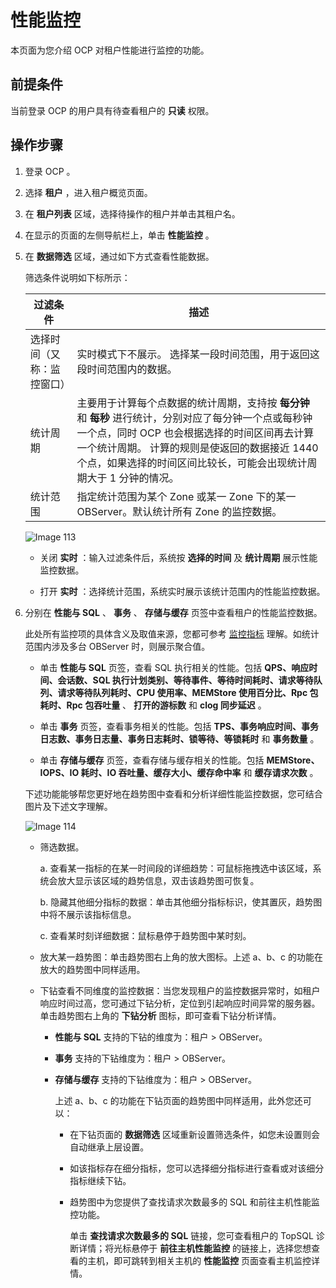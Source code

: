 性能监控
=========================

本页面为您介绍 OCP 对租户性能进行监控的功能。

前提条件
-------------------------

当前登录 OCP 的用户具有待查看租户的 **只读** 权限。

操作步骤
-------------------------

1. 登录 OCP 。

2. 选择 **租户** ，进入租户概览页面。

3. 在 **租户列表** 区域，选择待操作的租户并单击其租户名。

4. 在显示的页面的左侧导航栏上，单击 **性能监控** 。

5. 在 **数据筛选** 区域，通过如下方式查看性能数据。

   筛选条件说明如下标所示：

   |   **过滤条件**    |                                                                                **描述**                                                                                |
   |---------------|----------------------------------------------------------------------------------------------------------------------------------------------------------------------|
   | 选择时间（又称：监控窗口） | 实时模式下不展示。 选择某一段时间范围，用于返回这段时间范围内的数据。                                                                                                                  |
   | 统计周期          | 主要用于计算每个点数据的统计周期，支持按 **每分钟** 和 **每秒** 进行统计，分别对应了每分钟一个点或每秒钟一个点，同时 OCP 也会根据选择的时间区间再去计算一个统计周期。 计算的规则是使返回的数据接近 1440 个点，如果选择的时间区间比较长，可能会出现统计周期大于 1 分钟的情况。 |
   | 统计范围          | 指定统计范围为某个 Zone 或某一 Zone 下的某一 OBServer。默认统计所有 Zone 的监控数据。                                                                                                             |

   ![Image 113](https://help-static-aliyun-doc.aliyuncs.com/assets/img/zh-CN/9334679461/p425233.png)

   * 关闭 **实时** ：输入过滤条件后，系统按 **选择的时间** 及 **统计周期** 展示性能监控数据。

   * 打开 **实时** ：选择统计范围，系统实时展示该统计范围内的性能监控数据。

6. 分别在 **性能与 SQL** 、 **事务** 、 **存储与缓存** 页签中查看租户的性能监控数据。

   此处所有监控项的具体含义及取值来源，您都可参考 [监控指标](../13.appendix-2/8.monitoring-metrics.md) 理解。如统计范围内涉及多台 OBServer 时，则展示聚合值。

   * 单击 **性能与 SQL** 页签，查看 SQL 执行相关的性能。包括 **QPS、响应时间、会话数、SQL 执行计划类别、等待事件、等待时间耗时、请求等待队列、请求等待队列耗时、CPU 使用率、MEMStore 使用百分比、Rpc 包耗时、Rpc 包吞吐量** 、 **打开的游标数** 和 **clog 同步延迟** 。

   * 单击 **事务** 页签，查看事务相关的性能。包括 **TPS、事务响应时间、事务日志数、事务日志量、事务日志耗时、锁等待、等锁耗时** 和 **事务数量** 。

   * 单击 **存储与缓存** 页签，查看存储与缓存相关的性能。包括 **MEMStore、IOPS、IO 耗时、IO 吞吐量、缓存大小、缓存命中率** 和 **缓存请求次数** 。

   下述功能能够帮您更好地在趋势图中查看和分析详细性能监控数据，您可结合图片及下述文字理解。

   ![Image 114](https://help-static-aliyun-doc.aliyuncs.com/assets/img/zh-CN/9334679461/p425245.png)

   * 筛选数据。

     a. 查看某一指标的在某一时间段的详细趋势：可鼠标拖拽选中该区域，系统会放大显示该区域的趋势信息，双击该趋势图可恢复。

     b. 隐藏其他细分指标的数据：单击其他细分指标标识，使其置灰，趋势图中将不展示该指标信息。

     c. 查看某时刻详细数据：鼠标悬停于趋势图中某时刻。

   * 放大某一趋势图：单击趋势图右上角的放大图标。上述 a、b、c 的功能在放大的趋势图中同样适用。

   * 下钻查看不同维度的监控数据：当您发现租户的监控数据异常时，如租户响应时间过高，您可通过下钻分析，定位到引起响应时间异常的服务器。单击趋势图右上角的 **下钻分析** 图标，即可查看下钻分析详情。

     * **性能与 SQL** 支持的下钻的维度为：租户 \> OBServer。

     * **事务** 支持的下钻维度为：租户 \> OBServer。

     * **存储与缓存** 支持的下钻维度为：租户 \> OBServer。

       上述 a、b、c 的功能在下钻页面的趋势图中同样适用，此外您还可以：

       * 在下钻页面的 **数据筛选** 区域重新设置筛选条件，如您未设置则会自动继承上层设置。

       * 如该指标存在细分指标，您可以选择细分指标进行查看或对该细分指标继续下钻。

       * 趋势图中为您提供了查找请求次数最多的 SQL 和前往主机性能监控功能。

         单击 **查找请求次数最多的 SQL** 链接，您可查看租户的 TopSQL 诊断详情；将光标悬停于 **前往主机性能监控** 的链接上，选择您想查看的主机，即可跳转到相关主机的 **性能监控** 页面查看主机监控详情。
